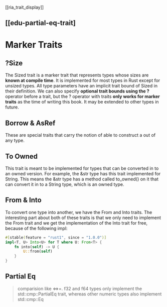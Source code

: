 
[[ria_trait_display]]

[[edu-partial-eq-trait]
---


# Marker Traits
## ?Size
The Sized trait is a marker trait that represents types whose sizes are **known at compile time**. It is implemented for most types in Rust except for unsized types. All type parameters have an implicit trait bound of Sized in their definition. We can also specify **optional trait bounds using the ?** operator before a trait, but the ? operator with traits **only works for marker traits** as the time of writing this book. It may be extended to other types in future.

## Borrow & AsRef
These are special traits that carry the notion of able to construct a out of any type.


## To Owned

This trait is meant to be implemented for types that can be converted in to an owned version. For example, the &str type has this trait implemented for String. This means the &str type has a method called to_owned() on it that can convert it in to a String type, which is an owned type.


## From & Into
To convert one type into another, we have the From and Into traits. The interesting part about both of these traits is that we only need to implement the From trait and we get the implementation of the Into trait for free, because of the following impl:

```rust
#[stable(feature = "rust1", since = "1.0.0")]
impl<T, U> Into<U> for T where U: From<T> {
    fn into(self) -> U {
        U::from(self)
    }
}
```
## Partial Eq
> comparision like <=>=.
> f32 and f64 types only implement the std::cmp::PartialEq trait, whereas other numeric types also implement std::cmp::Eq

